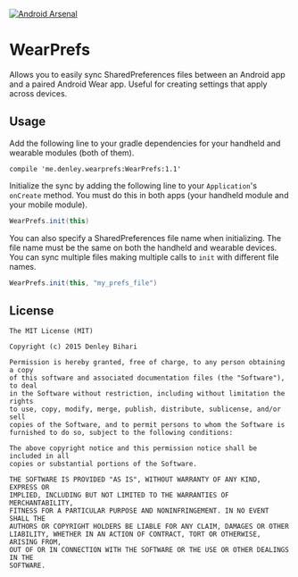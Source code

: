 [![Android Arsenal](https://img.shields.io/badge/Android%20Arsenal-WearPrefs-brightgreen.svg?style=flat)](https://android-arsenal.com/details/1/1570)

# WearPrefs
Allows you to easily sync SharedPreferences files between an Android app and a paired Android Wear app. Useful for creating settings that apply across devices.

## Usage

Add the following line to your gradle dependencies for your handheld and wearable modules (both of them).
```
compile 'me.denley.wearprefs:WearPrefs:1.1'
```

Initialize the sync by adding the following line to your `Application`'s `onCreate` method. You must do this in both apps (your handheld module and your mobile module).
```java
WearPrefs.init(this)
```

You can also specify a SharedPreferences file name when initializing. The file name must be the same on both the handheld and wearable devices. You can sync multiple files making multiple calls to `init` with different file names.
```java
WearPrefs.init(this, "my_prefs_file")
```

## License
```
The MIT License (MIT)

Copyright (c) 2015 Denley Bihari

Permission is hereby granted, free of charge, to any person obtaining a copy
of this software and associated documentation files (the "Software"), to deal
in the Software without restriction, including without limitation the rights
to use, copy, modify, merge, publish, distribute, sublicense, and/or sell
copies of the Software, and to permit persons to whom the Software is
furnished to do so, subject to the following conditions:

The above copyright notice and this permission notice shall be included in all
copies or substantial portions of the Software.

THE SOFTWARE IS PROVIDED "AS IS", WITHOUT WARRANTY OF ANY KIND, EXPRESS OR
IMPLIED, INCLUDING BUT NOT LIMITED TO THE WARRANTIES OF MERCHANTABILITY,
FITNESS FOR A PARTICULAR PURPOSE AND NONINFRINGEMENT. IN NO EVENT SHALL THE
AUTHORS OR COPYRIGHT HOLDERS BE LIABLE FOR ANY CLAIM, DAMAGES OR OTHER
LIABILITY, WHETHER IN AN ACTION OF CONTRACT, TORT OR OTHERWISE, ARISING FROM,
OUT OF OR IN CONNECTION WITH THE SOFTWARE OR THE USE OR OTHER DEALINGS IN THE
SOFTWARE.
```